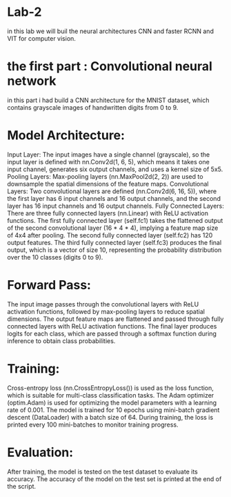 # Lab-2
in this lab we will buil the neural architectures CNN and faster RCNN and VIT for computer vision. 

# the first part : Convolutional neural network 

in this part i had build a CNN architecture for the MNIST dataset, which contains grayscale images of handwritten digits from 0 to 9.


# Model Architecture:
Input Layer: The input images have a single channel (grayscale), so the input layer is defined with nn.Conv2d(1, 6, 5), which means it takes one input channel, generates six output channels, and uses a kernel size of 5x5.
Pooling Layers: Max-pooling layers (nn.MaxPool2d(2, 2)) are used to downsample the spatial dimensions of the feature maps.
Convolutional Layers: Two convolutional layers are defined (nn.Conv2d(6, 16, 5)), where the first layer has 6 input channels and 16 output channels, and the second layer has 16 input channels and 16 output channels.
Fully Connected Layers: There are three fully connected layers (nn.Linear) with ReLU activation functions.
The first fully connected layer (self.fc1) takes the flattened output of the second convolutional layer (16 * 4 * 4), implying a feature map size of 4x4 after pooling.
The second fully connected layer (self.fc2) has 120 output features.
The third fully connected layer (self.fc3) produces the final output, which is a vector of size 10, representing the probability distribution over the 10 classes (digits 0 to 9).
# Forward Pass:
The input image passes through the convolutional layers with ReLU activation functions, followed by max-pooling layers to reduce spatial dimensions.
The output feature maps are flattened and passed through fully connected layers with ReLU activation functions.
The final layer produces logits for each class, which are passed through a softmax function during inference to obtain class probabilities.
# Training:
Cross-entropy loss (nn.CrossEntropyLoss()) is used as the loss function, which is suitable for multi-class classification tasks.
The Adam optimizer (optim.Adam) is used for optimizing the model parameters with a learning rate of 0.001.
The model is trained for 10 epochs using mini-batch gradient descent (DataLoader) with a batch size of 64.
During training, the loss is printed every 100 mini-batches to monitor training progress.
# Evaluation:
After training, the model is tested on the test dataset to evaluate its accuracy.
The accuracy of the model on the test set is printed at the end of the script.
